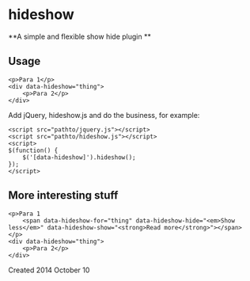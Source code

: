 hideshow
=========

**A simple and flexible show hide plugin **  



Usage
-----
```
<p>Para 1</p>
<div data-hideshow="thing">
	<p>Para 2</p>
</div>
```
Add jQuery, hideshow.js and do the business, for example:
```
<script src="pathto/jquery.js"></script>
<script src="pathto/hideshow.js"></script>
<script>
$(function() {
    $('[data-hideshow]').hideshow();
});
</script>
```


More interesting stuff
-----
```
<p>Para 1
	<span data-hideshow-for="thing" data-hideshow-hide="<em>Show less</em>" data-hideshow-show="<strong>Read more</strong>"></span>
</p>
<div data-hideshow="thing">
	<p>Para 2</p>
</div>
```


Created 2014 October 10
